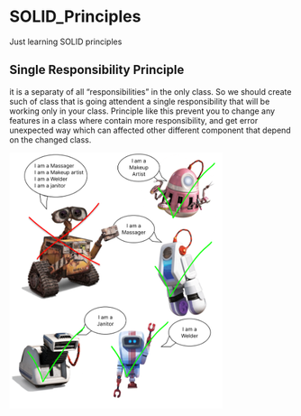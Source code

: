# SOLID_Principles
Just learning SOLID principles


## Single Responsibility Principle

  it is a separaty of all “responsibilities” in the
only class. So we should create such of class that is going attendent a
single responsibility that will be working only in your class. Principle like
this prevent you to change any features in a class where contain more
responsibility, and get error unexpected way which can affected other
different component that depend on the changed class.


<img title="a title" alt="Alt text" width="75%" src="https://github.com/Heberty123/SOLID_Principles/blob/master/SRP.png">
